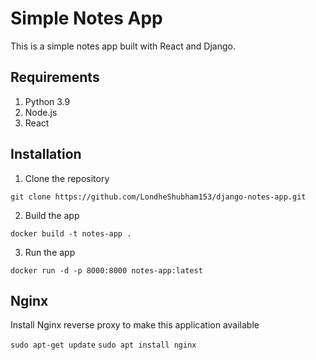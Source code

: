 # Simple Notes App
This is a simple notes app built with React and Django.
   
## Requirements   
1. Python 3.9              
2. Node.js                  
3. React          
                            
## Installation                 
1. Clone the repository          
```
git clone https://github.com/LondheShubham153/django-notes-app.git      
```
        
2. Build the app
```
docker build -t notes-app .
```

3. Run the app
```
docker run -d -p 8000:8000 notes-app:latest
```

## Nginx

Install Nginx reverse proxy to make this application available

`sudo apt-get update`
`sudo apt install nginx`
